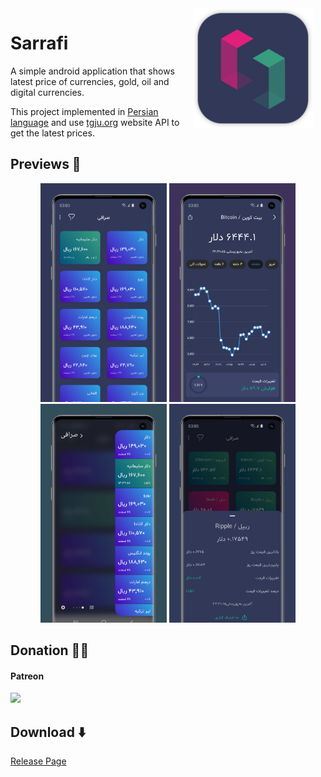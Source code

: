 <img src="preview/icon_default.png" width="192" align="right" hspace="20" />

Sarrafi
======

A simple android application that shows latest price of currencies, gold, oil and digital currencies.

This project implemented in [Persian language](https://en.wikipedia.org/wiki/Persian_language) and use [tgju.org](http://www.tgju.org/) website API to get the latest prices.



## Previews 📱

<p align="center">
<img src="preview/preview_1.png" height="350"/>
<img src="preview/preview_2.png" height="350"/>
<img src="preview/preview_3.png" height="350"/>
<img src="preview/preview_4.png" height="350"/>



## Donation ✌🏻

#### Patreon

<a href="https://www.patreon.com/shalchian">
    <img src="https://c5.patreon.com/external/logo/become_a_patron_button@2x.png" width="160">
</a>



## Download ⬇️
[Release Page](https://github.com/Rminsh/Sarrafi/releases)
